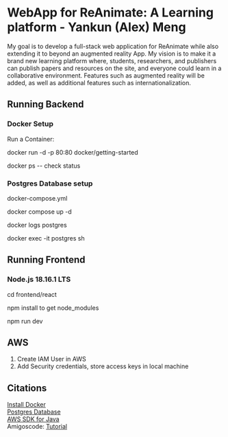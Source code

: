 # WebApp for ReAnimate: A Learning platform - Yankun (Alex) Meng

My goal is to develop a full-stack web application for ReAnimate while also extending it to beyond an augmented reality App. My vision is to make it a brand new learning platform where, students, researchers, and publishers can publish papers and resources on the site, and everyone could learn in a collaborative environment. Features such as augmented reality will be added, as well as additional features such as internationalization.

## Running Backend

### Docker Setup

Run a Container:

docker run -d -p 80:80 docker/getting-started

docker ps -- check status

### Postgres Database setup

docker-compose.yml

docker compose up -d

docker logs postgres 

docker exec -it postgres sh

## Running Frontend

### Node.js 18.16.1 LTS

cd frontend/react

npm install to get node_modules

npm run dev

## AWS

1. Create IAM User in AWS
2. Add Security credentials, store access keys in local machine

## Citations

[Install Docker](https://www.docker.com/) <br>
[Postgres Database](https://www.postgresql.org/) <br>
[AWS SDK for Java](https://docs.aws.amazon.com/sdk-for-java/) <br>
Amigoscode: [Tutorial](https://youtu.be/9i1gQ7w2V24)


